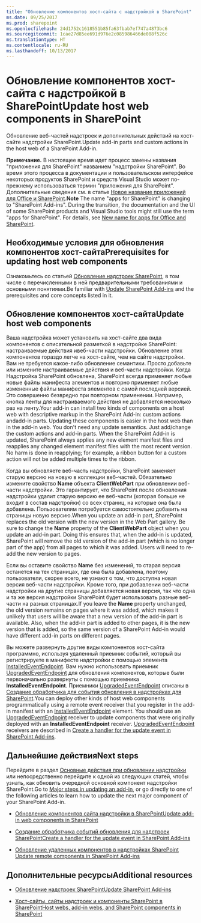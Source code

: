```yaml
---
title: "Обновление компонентов хост-сайта с надстройкой в SharePoint"
ms.date: 09/25/2017
ms.prod: sharepoint
ms.openlocfilehash: 24d1752c1618551b85fa63fbab7ef747a4873bc6
ms.sourcegitcommit: 1cae27d85ee691d976e2c085986466de088f526c
ms.translationtype: HT
ms.contentlocale: ru-RU
ms.lasthandoff: 10/13/2017
---
```

# <a name="update-host-web-components-in-sharepoint"></a><span data-ttu-id="128d6-102">Обновление компонентов хост-сайта с надстройкой в SharePoint</span><span class="sxs-lookup"><span data-stu-id="128d6-102">Update host web components in SharePoint</span></span>
<span data-ttu-id="128d6-103">Обновление веб-частей надстроек и дополнительных действий на хост-сайте надстройки SharePoint.</span><span class="sxs-lookup"><span data-stu-id="128d6-103">Update add-in parts and custom actions in the host web of a SharePoint Add-in.</span></span>
 

 <span data-ttu-id="128d6-p101">**Примечание.** В настоящее время идет процесс замены названия "приложения для SharePoint" названием "надстройки SharePoint". Во время этого процесса в документации и пользовательском интерфейсе некоторых продуктов SharePoint и средств Visual Studio может по-прежнему использоваться термин "приложения для SharePoint". Дополнительные сведения см. в статье [Новое название приложений для Office и SharePoint](new-name-for-apps-for-sharepoint.md#bk_newname).</span><span class="sxs-lookup"><span data-stu-id="128d6-p101">**Note**  The name "apps for SharePoint" is changing to "SharePoint Add-ins". During the transition, the documentation and the UI of some SharePoint products and Visual Studio tools might still use the term "apps for SharePoint". For details, see  [New name for apps for Office and SharePoint](new-name-for-apps-for-sharepoint.md#bk_newname).</span></span>
 


## <a name="prerequisites-for-updating-host-web-components"></a><span data-ttu-id="128d6-107">Необходимые условия для обновления компонентов хост-сайта</span><span class="sxs-lookup"><span data-stu-id="128d6-107">Prerequisites for updating host web components</span></span>
<span data-ttu-id="128d6-108"><a name="Prerequisites"> </a></span><span class="sxs-lookup"><span data-stu-id="128d6-108"></span></span>

<span data-ttu-id="128d6-109">Ознакомьтесь со статьей [Обновление надстроек SharePoint](update-sharepoint-add-ins.md), в том числе с перечисленными в ней предварительными требованиями и основными понятиями.</span><span class="sxs-lookup"><span data-stu-id="128d6-109">Be familiar with  [Update SharePoint Add-ins](update-sharepoint-add-ins.md) and the prerequisites and core concepts listed in it.</span></span>
 

 

## <a name="update-host-web-components"></a><span data-ttu-id="128d6-110">Обновление компонентов хост-сайта</span><span class="sxs-lookup"><span data-stu-id="128d6-110">Update host web components</span></span>
<span data-ttu-id="128d6-111"><a name="UpdateHostWeb"> </a></span><span class="sxs-lookup"><span data-stu-id="128d6-111"></span></span>

<span data-ttu-id="128d6-p102">Ваша надстройка может установить на хост-сайте два вида компонентов с описательной разметкой в надстройке SharePoint: настраиваемые действия ивеб-части надстройки. Обновление этих компонентов гораздо легче на хост-сайте, чем на сайте надстройки. Вам не требуется какое-либо обновление семантики. Просто добавьте или измените настраиваемые действия и веб-части надстройки. Когда Надстройка SharePoint обновлена, SharePoint всегда применяет любые новые файлы манифеста элементов и повторно применяет любые измененные файлы манифеста элементов с самой последней версией. Это совершенно безвредно при повторном применении. Например, кнопка ленты для настраиваемого действия не добавляется несколько раз на ленту.</span><span class="sxs-lookup"><span data-stu-id="128d6-p102">Your add-in can install two kinds of components on a host web with descriptive markup in the SharePoint Add-in: custom actions andadd-in parts. Updating these components is easier in the host web than in the add-in web. You don't need any update semantics. Just add/change the custom actions and add-in parts. When the SharePoint Add-in is updated, SharePoint always applies any new element manifest files and reapplies any changed element manifest files with the most recent version. No harm is done in reapplying; for example, a ribbon button for a custom action will not be added multiple times to the ribbon.</span></span>
 

 
<span data-ttu-id="128d6-p103">Когда вы обновляете веб-часть надстройки, SharePoint заменяет старую версию на новую в коллекции веб-частей. Обязательно измените свойство **Name** объекта **ClientWebPart** при обновлении веб-части надстройки. Это гарантирует, что SharePoint после обновления надстройки удалит старую версию ее веб-части (которая больше не входит в состав надстройки) со всех страниц, на которые она была добавлена. Пользователям потребуется самостоятельно добавить на страницы новую версию.</span><span class="sxs-lookup"><span data-stu-id="128d6-p103">When you update an add-in part, SharePoint replaces the old version with the new version in the Web Part gallery. Be sure to change the  **Name** property of the **ClientWebPart** object when you update an add-in part. Doing this ensures that, when the add-in is updated, SharePoint will remove the old version of the add-in part (which is no longer part of the app) from all pages to which it was added. Users will need to re-add the new version to pages.</span></span>
 

 
<span data-ttu-id="128d6-p104">Если вы оставите свойство **Name** без изменений, то старая версия останется на тех страницах, где она была добавлена, поэтому пользователи, скорее всего, не узнают о том, что доступна новая версия веб-части надстройки. Кроме того, при добавлении веб-части надстройки на другие страницы добавляется новая версия, так что одна и та же версия надстройки SharePoint будет использовать разные веб-части на разных страницах.</span><span class="sxs-lookup"><span data-stu-id="128d6-p104">If you leave the  **Name** property unchanged, the old version remains on pages where it was added, which makes it unlikely that users will be aware that a new version of the add-in part is available. Also, when the add-in part is added to other pages, it is the new version that is added, so the same version of a SharePoint Add-in would have different add-in parts on different pages.</span></span>
 

 
<span data-ttu-id="128d6-p105">Вы можете развернуть другие виды компонентов хост-сайта программно, используя удаленный приемник событий, который вы регистрируете в манифесте надстройки с помощью элемента  [InstalledEventEndpoint](http://msdn.microsoft.com/library/af9f83d8-8325-3ede-d7b0-bb82c0445eb9%28Office.15%29.aspx). Вам нужно использовать приемник  [UpgradedEventEndpoint](http://msdn.microsoft.com/library/09a93d44-d295-47bb-f91c-d243178b0f53%28Office.15%29.aspx) для обновления компонентов, которые были первоначально развернуты с помощью приемника **InstalledEventEndpoint**. Приемники  [UpgradedEventEndpoint](http://msdn.microsoft.com/library/09a93d44-d295-47bb-f91c-d243178b0f53%28Office.15%29.aspx) описаны в [Создание обработчика для события обновления в надстройках для SharePoint](create-a-handler-for-the-update-event-in-sharepoint-add-ins.md).</span><span class="sxs-lookup"><span data-stu-id="128d6-p105">You can deploy other kinds of host web components programmatically using a remote event receiver that you register in the add-in manifest with an  [InstalledEventEndpoint](http://msdn.microsoft.com/library/af9f83d8-8325-3ede-d7b0-bb82c0445eb9%28Office.15%29.aspx) element. You should use an [UpgradedEventEndpoint](http://msdn.microsoft.com/library/09a93d44-d295-47bb-f91c-d243178b0f53%28Office.15%29.aspx) receiver to update components that were originally deployed with an **InstalledEventEndpoint** receiver. [UpgradedEventEndpoint](http://msdn.microsoft.com/library/09a93d44-d295-47bb-f91c-d243178b0f53%28Office.15%29.aspx) receivers are described in [Create a handler for the update event in SharePoint Add-ins](create-a-handler-for-the-update-event-in-sharepoint-add-ins.md).</span></span>
 

 

## <a name="next-steps"></a><span data-ttu-id="128d6-127">Дальнейшие действия</span><span class="sxs-lookup"><span data-stu-id="128d6-127">Next steps</span></span>
<span data-ttu-id="128d6-128"><a name="Next"> </a></span><span class="sxs-lookup"><span data-stu-id="128d6-128"></span></span>

<span data-ttu-id="128d6-129">Перейдите в раздел  [Основные действия при обновлении надстройки](update-sharepoint-add-ins.md#MajorAppUpgradeSteps) или непосредственно перейдите к одной из следующих статей, чтобы узнать, как обновить очередной основной компонент надстройки SharePoint.</span><span class="sxs-lookup"><span data-stu-id="128d6-129">Go to  [Major steps in updating an add-in](update-sharepoint-add-ins.md#MajorAppUpgradeSteps), or go directly to one of the following articles to learn how to update the next major component of your SharePoint Add-in.</span></span>
 

 

-  [<span data-ttu-id="128d6-130">Обновление компонентов сайта надстройки в SharePoint</span><span class="sxs-lookup"><span data-stu-id="128d6-130">Update add-in web components in SharePoint</span></span>](update-add-in-web-components-in-sharepoint.md)
    
 
-  [<span data-ttu-id="128d6-131">Создание обработчика событий обновления для надстроек SharePoint</span><span class="sxs-lookup"><span data-stu-id="128d6-131">Create a handler for the update event in SharePoint Add-ins</span></span>](create-a-handler-for-the-update-event-in-sharepoint-add-ins.md)
    
 
-  <span data-ttu-id="128d6-132">[Обновление удаленных компонентов в надстройках SharePoint](update-remote-components-in-sharepoint-add-ins.md) </span><span class="sxs-lookup"><span data-stu-id="128d6-132">[Update remote components in SharePoint Add-ins](update-remote-components-in-sharepoint-add-ins.md)</span></span>
    
 

## <a name="additional-resources"></a><span data-ttu-id="128d6-133">Дополнительные ресурсы</span><span class="sxs-lookup"><span data-stu-id="128d6-133">Additional resources</span></span>
<span data-ttu-id="128d6-134"><a name="bk_addresources"> </a></span><span class="sxs-lookup"><span data-stu-id="128d6-134"></span></span>


-  [<span data-ttu-id="128d6-135">Обновление надстроек SharePoint</span><span class="sxs-lookup"><span data-stu-id="128d6-135">Update SharePoint Add-ins</span></span>](update-sharepoint-add-ins.md)
    
 
-  [<span data-ttu-id="128d6-136">Хост-сайты, сайты надстроек и компоненты SharePoint в SharePoint</span><span class="sxs-lookup"><span data-stu-id="128d6-136">Host webs, add-in webs, and SharePoint components in SharePoint</span></span>](host-webs-add-in-webs-and-sharepoint-components-in-sharepoint.md)
    
 

